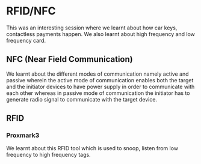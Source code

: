 # RFID/NFC
This was an interesting session where we learnt about how car keys, contactless payments happen. 
We also learnt about high frequency and low frequency card.
## NFC (Near Field Communication)
We learnt about the different modes of communication namely active and passive wherein the active mode of communication enables both the target and the 
initiator devices to have power supply in order to communicate with each other whereas in passive mode of communication the initiator has to generate 
radio signal to communicate with the target device.
## RFID
### Proxmark3
We learnt about this RFID tool which is used to snoop, listen from low frequency to high frequency tags.
